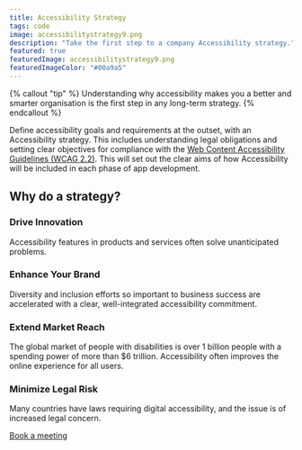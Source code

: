 ```yaml
---
title: Accessibility Strategy
tags: code
image: accessibilitystrategy9.png
description: "Take the first step to a company Accessibility strategy."
featured: true
featuredImage: accessibilitystrategy9.png
featuredImageColor: "#00a9a5"
---
```


{% callout "tip" %}
Understanding why accessibility makes you a better and smarter organisation is the first step in any long-term strategy.
{% endcallout %}

Define accessibility goals and requirements at the outset, with an Accessibility strategy. This includes understanding legal obligations and setting clear objectives for compliance with the [Web Content Accessibility Guidelines (WCAG 2.2)](https://www.w3.org/TR/WCAG22/). This will set out the clear aims of how Accessibility will be included in each phase of app development.

## Why do a strategy?

### Drive Innovation
Accessibility features in products and services often solve unanticipated problems.

### Enhance Your Brand 
Diversity and inclusion efforts so important to business success are accelerated with a clear, well-integrated accessibility commitment.

### Extend Market Reach
The global market of people with disabilities is over 1 billion people with a spending power of more than $6 trillion. Accessibility often improves the online experience for all users.

### Minimize Legal Risk
Many countries have laws requiring digital accessibility, and the issue is of increased legal concern.

<a href="https://calendly.com/jaffamonkeyltd/intro-call" class="btn btn--primary" target="_blank" rel="noopener noreferrer">Book a meeting</a>